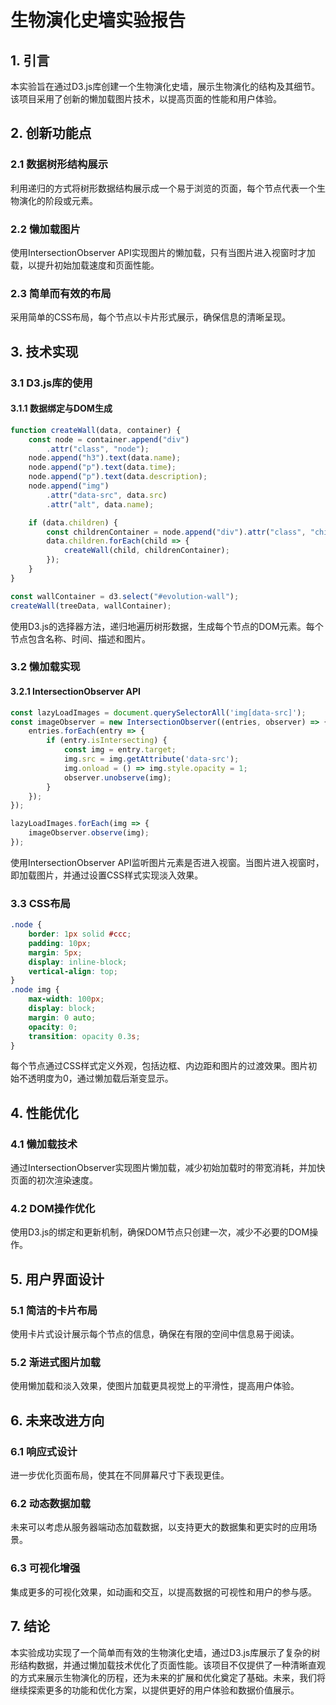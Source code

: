 # 生物演化史墙实验报告

## 1. 引言

本实验旨在通过D3.js库创建一个生物演化史墙，展示生物演化的结构及其细节。该项目采用了创新的懒加载图片技术，以提高页面的性能和用户体验。

## 2. 创新功能点

### 2.1 数据树形结构展示
利用递归的方式将树形数据结构展示成一个易于浏览的页面，每个节点代表一个生物演化的阶段或元素。

### 2.2 懒加载图片
使用IntersectionObserver API实现图片的懒加载，只有当图片进入视窗时才加载，以提升初始加载速度和页面性能。

### 2.3 简单而有效的布局
采用简单的CSS布局，每个节点以卡片形式展示，确保信息的清晰呈现。

## 3. 技术实现

### 3.1 D3.js库的使用

#### 3.1.1 数据绑定与DOM生成
```javascript
function createWall(data, container) {
    const node = container.append("div")
        .attr("class", "node");
    node.append("h3").text(data.name);
    node.append("p").text(data.time);
    node.append("p").text(data.description);
    node.append("img")
        .attr("data-src", data.src)
        .attr("alt", data.name);

    if (data.children) {
        const childrenContainer = node.append("div").attr("class", "children");
        data.children.forEach(child => {
            createWall(child, childrenContainer);
        });
    }
}

const wallContainer = d3.select("#evolution-wall");
createWall(treeData, wallContainer);
```
使用D3.js的选择器方法，递归地遍历树形数据，生成每个节点的DOM元素。每个节点包含名称、时间、描述和图片。

### 3.2 懒加载实现

#### 3.2.1 IntersectionObserver API
```javascript
const lazyLoadImages = document.querySelectorAll('img[data-src]');
const imageObserver = new IntersectionObserver((entries, observer) => {
    entries.forEach(entry => {
        if (entry.isIntersecting) {
            const img = entry.target;
            img.src = img.getAttribute('data-src');
            img.onload = () => img.style.opacity = 1;
            observer.unobserve(img);
        }
    });
});

lazyLoadImages.forEach(img => {
    imageObserver.observe(img);
});
```
使用IntersectionObserver API监听图片元素是否进入视窗。当图片进入视窗时，即加载图片，并通过设置CSS样式实现淡入效果。

### 3.3 CSS布局

```css
.node {
    border: 1px solid #ccc;
    padding: 10px;
    margin: 5px;
    display: inline-block;
    vertical-align: top;
}
.node img {
    max-width: 100px;
    display: block;
    margin: 0 auto;
    opacity: 0;
    transition: opacity 0.3s;
}
```
每个节点通过CSS样式定义外观，包括边框、内边距和图片的过渡效果。图片初始不透明度为0，通过懒加载后渐变显示。

## 4. 性能优化

### 4.1 懒加载技术
通过IntersectionObserver实现图片懒加载，减少初始加载时的带宽消耗，并加快页面的初次渲染速度。

### 4.2 DOM操作优化
使用D3.js的绑定和更新机制，确保DOM节点只创建一次，减少不必要的DOM操作。

## 5. 用户界面设计

### 5.1 简洁的卡片布局
使用卡片式设计展示每个节点的信息，确保在有限的空间中信息易于阅读。

### 5.2 渐进式图片加载
使用懒加载和淡入效果，使图片加载更具视觉上的平滑性，提高用户体验。

## 6. 未来改进方向

### 6.1 响应式设计
进一步优化页面布局，使其在不同屏幕尺寸下表现更佳。

### 6.2 动态数据加载
未来可以考虑从服务器端动态加载数据，以支持更大的数据集和更实时的应用场景。

### 6.3 可视化增强
集成更多的可视化效果，如动画和交互，以提高数据的可视性和用户的参与感。

## 7. 结论

本实验成功实现了一个简单而有效的生物演化史墙，通过D3.js库展示了复杂的树形结构数据，并通过懒加载技术优化了页面性能。该项目不仅提供了一种清晰直观的方式来展示生物演化的历程，还为未来的扩展和优化奠定了基础。未来，我们将继续探索更多的功能和优化方案，以提供更好的用户体验和数据价值展示。